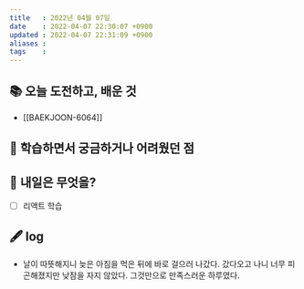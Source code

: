 ```yaml
---
title   : 2022년 04월 07일 
date    : 2022-04-07 22:30:07 +0900
updated : 2022-04-07 22:31:09 +0900
aliases : 
tags    : 
---
```

## 📚 오늘 도전하고, 배운 것
- [[BAEKJOON-6064]]
 
## 🤔 학습하면서 궁금하거나 어려웠던 점 

## 🌅 내일은 무엇을?
- [ ] 리액트 학습

## 🖋 log
- 날이 따뜻해지니 늦은 아침을 먹은 뒤에 바로 걸으러 나갔다. 갔다오고 나니 너무 피곤해졌지만 낮잠을 자지 않았다. 그것만으로 만족스러운 하루였다.